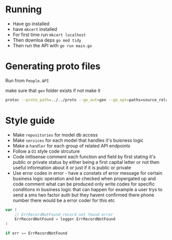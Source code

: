 # Running 

- Have go installed
- have `mkcert` installed
- For first time run `mkcert localhost`
- Then downloa deps `go mod tidy`
- Then run the API with `go run main.go`



# Generating proto files

Run from `People.API`

make sure that `gen` folder exists if not make it

```bash
protoc --proto_path=../../proto --go_out=gen --go_opt=paths=source_relative --go-grpc_out=gen --go-grpc_opt=paths=source_relative common/person.proto
```



# Style guide

- Make `repositories` for model db access 
- Make `services` for each model that handles it's buisness logic
- Make a `handler` for each group of related API endpoints
- Follow a `DI` style code strcuture 
- Code intlisense comment each function and field by first stating it's public or private status by either being a first capital letter or not
then useful information about it or just if it is public or private
- Use error codes in error - have a constats of error message for certain business logic operation and be checked when propergated up and code comment what can be produced
only write codes for specific conditions in business logic that can happen for example a user trys to send a sms two factor auth but they havent confirmed there phone number 
there would be a error coder for this etc
```go
var (
	// ErrRecordNotFound record not found error
	ErrRecordNotFound = logger.ErrRecordNotFound
)

if err == ErrRecordNotFound 
```